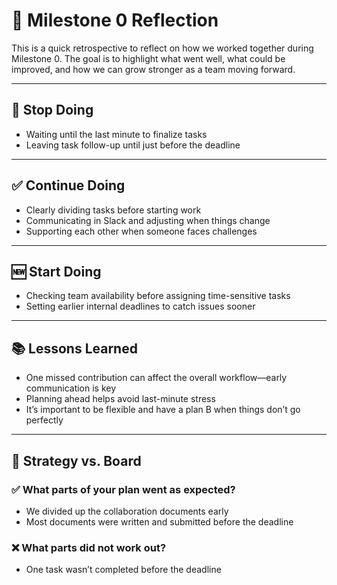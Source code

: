 # 📝 Milestone 0 Reflection

This is a quick retrospective to reflect on how we worked together during Milestone 0.
The goal is to highlight what went well, what could be improved,
and how we can grow stronger as a team moving forward.

---

## 🛑 Stop Doing

- Waiting until the last minute to finalize tasks  
- Leaving task follow-up until just before the deadline  

---

## ✅ Continue Doing

- Clearly dividing tasks before starting work  
- Communicating in Slack and adjusting when things change  
- Supporting each other when someone faces challenges  

---

## 🆕 Start Doing

- Checking team availability before assigning time-sensitive tasks  
- Setting earlier internal deadlines to catch issues sooner  
 

---

## 📚 Lessons Learned

- One missed contribution can affect the overall workflow—early communication is key  
- Planning ahead helps avoid last-minute stress  
- It’s important to be flexible and have a plan B when things don’t go perfectly  

---

## 🎯 Strategy vs. Board

### ✅ What parts of your plan went as expected?

- We divided up the collaboration documents early  
- Most documents were written and submitted before the deadline  

### ❌ What parts did not work out?

- One task wasn’t completed before the deadline
